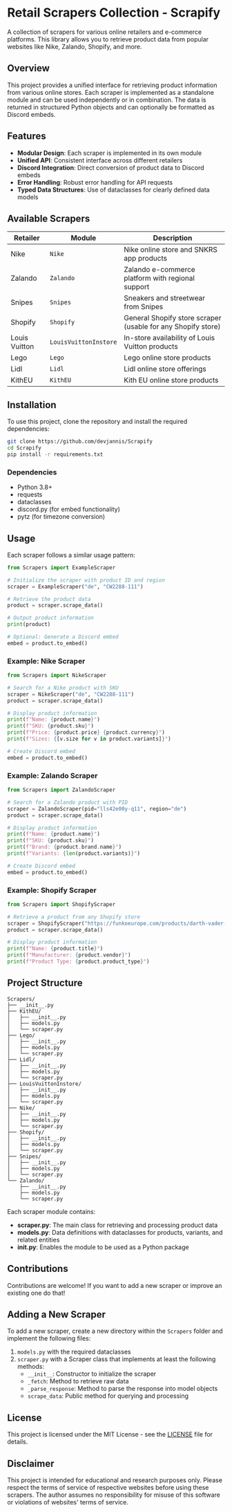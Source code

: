 # Retail Scrapers Collection - Scrapify

A collection of scrapers for various online retailers and e-commerce platforms. This library allows you to retrieve product data from popular websites like Nike, Zalando, Shopify, and more.

## Overview

This project provides a unified interface for retrieving product information from various online stores. Each scraper is implemented as a standalone module and can be used independently or in combination. The data is returned in structured Python objects and can optionally be formatted as Discord embeds.

## Features

- **Modular Design**: Each scraper is implemented in its own module
- **Unified API**: Consistent interface across different retailers
- **Discord Integration**: Direct conversion of product data to Discord embeds
- **Error Handling**: Robust error handling for API requests
- **Typed Data Structures**: Use of dataclasses for clearly defined data models

## Available Scrapers

| Retailer | Module | Description |
|--------------|-------|-------------|
| Nike | `Nike` | Nike online store and SNKRS app products |
| Zalando | `Zalando` | Zalando e-commerce platform with regional support |
| Snipes | `Snipes` | Sneakers and streetwear from Snipes |
| Shopify | `Shopify` | General Shopify store scraper (usable for any Shopify store) |
| Louis Vuitton | `LouisVuittonInstore` | In-store availability of Louis Vuitton products |
| Lego | `Lego` | Lego online store products |
| Lidl | `Lidl` | Lidl online store offerings |
| KithEU | `KithEU` | Kith EU online store products |

## Installation

To use this project, clone the repository and install the required dependencies:

```bash
git clone https://github.com/devjannis/Scrapify
cd Scrapify
pip install -r requirements.txt
```

### Dependencies

- Python 3.8+
- requests
- dataclasses
- discord.py (for embed functionality)
- pytz (for timezone conversion)

## Usage

Each scraper follows a similar usage pattern:

```python
from Scrapers import ExampleScraper

# Initialize the scraper with product ID and region
scraper = ExampleScraper("de", "CW2288-111")

# Retrieve the product data
product = scraper.scrape_data()

# Output product information
print(product)

# Optional: Generate a Discord embed
embed = product.to_embed()
```

### Example: Nike Scraper

```python
from Scrapers import NikeScraper

# Search for a Nike product with SKU
scraper = NikeScraper("de", "CW2288-111")
product = scraper.scrape_data()

# Display product information
print(f"Name: {product.name}")
print(f"SKU: {product.sku}")
print(f"Price: {product.price} {product.currency}")
print(f"Sizes: {[v.size for v in product.variants]}")

# Create Discord embed
embed = product.to_embed()
```

### Example: Zalando Scraper

```python
from Scrapers import ZalandoScraper

# Search for a Zalando product with PID
scraper = ZalandoScraper(pid="lls42e00y-q11", region="de")
product = scraper.scrape_data()

# Display product information
print(f"Name: {product.name}")
print(f"SKU: {product.sku}")
print(f"Brand: {product.brand.name}")
print(f"Variants: {len(product.variants)}")

# Create Discord embed
embed = product.to_embed()
```

### Example: Shopify Scraper

```python
from Scrapers import ShopifyScraper

# Retrieve a product from any Shopify store
scraper = ShopifyScraper("https://funkoeurope.com/products/darth-vader-vs-luke-skywalker-star-wars-return-of-the-jedi")
product = scraper.scrape_data()

# Display product information
print(f"Name: {product.title}")
print(f"Manufacturer: {product.vendor}")
print(f"Product Type: {product.product_type}")
```

## Project Structure

```
Scrapers/
├── __init__.py
├── KithEU/
│   ├── __init__.py
│   ├── models.py
│   └── scraper.py
├── Lego/
│   ├── __init__.py
│   ├── models.py
│   └── scraper.py
├── Lidl/
│   ├── __init__.py
│   ├── models.py
│   └── scraper.py
├── LouisVuittonInstore/
│   ├── __init__.py
│   ├── models.py
│   └── scraper.py
├── Nike/
│   ├── __init__.py
│   ├── models.py
│   └── scraper.py
├── Shopify/
│   ├── __init__.py
│   ├── models.py
│   └── scraper.py
├── Snipes/
│   ├── __init__.py
│   ├── models.py
│   └── scraper.py
└── Zalando/
    ├── __init__.py
    ├── models.py
    └── scraper.py
```

Each scraper module contains:

- **scraper.py**: The main class for retrieving and processing product data
- **models.py**: Data definitions with dataclasses for products, variants, and related entities
- **__init__.py**: Enables the module to be used as a Python package

## Contributions

Contributions are welcome! If you want to add a new scraper or improve an existing one do that!

## Adding a New Scraper

To add a new scraper, create a new directory within the `Scrapers` folder and implement the following files:

1. `models.py` with the required dataclasses
2. `scraper.py` with a Scraper class that implements at least the following methods:
   - `__init__`: Constructor to initialize the scraper
   - `_fetch`: Method to retrieve raw data
   - `_parse_response`: Method to parse the response into model objects
   - `scrape_data`: Public method for querying and processing

## License

This project is licensed under the MIT License - see the [LICENSE](LICENSE) file for details.

## Disclaimer

This project is intended for educational and research purposes only. Please respect the terms of service of respective websites before using these scrapers. The author assumes no responsibility for misuse of this software or violations of websites' terms of service.
